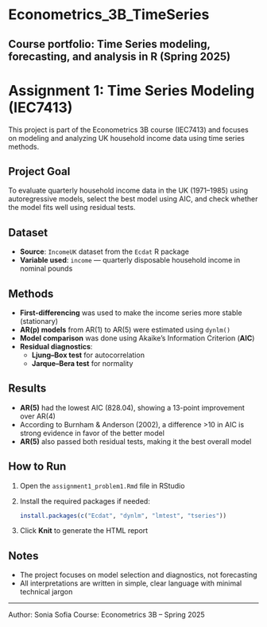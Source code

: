 # Econometrics_3B_TimeSeries
Course portfolio: Time Series modeling, forecasting, and analysis in R (Spring 2025)
---

# Assignment 1: Time Series Modeling (IEC7413)
This project is part of the Econometrics 3B course (IEC7413) and focuses on modeling and analyzing UK household income data using time series methods.

## Project Goal
To evaluate quarterly household income data in the UK (1971–1985) using autoregressive models, select the best model using AIC, and check whether the model fits well using residual tests.

## Dataset
* **Source**: `IncomeUK` dataset from the `Ecdat` R package
* **Variable used**: `income` — quarterly disposable household income in nominal pounds

## Methods
* **First-differencing** was used to make the income series more stable (stationary)
* **AR(p) models** from AR(1) to AR(5) were estimated using `dynlm()`
* **Model comparison** was done using Akaike’s Information Criterion (**AIC**)
* **Residual diagnostics**:
  * **Ljung–Box test** for autocorrelation
  * **Jarque–Bera test** for normality

## Results
* **AR(5)** had the lowest AIC (828.04), showing a 13-point improvement over AR(4)
* According to Burnham & Anderson (2002), a difference >10 in AIC is strong evidence in favor of the better model
* **AR(5)** also passed both residual tests, making it the best overall model

## How to Run
1. Open the `assignment1_problem1.Rmd` file in RStudio
2. Install the required packages if needed:

   ```r
   install.packages(c("Ecdat", "dynlm", "lmtest", "tseries"))
   ```
   
3. Click **Knit** to generate the HTML report

## Notes
* The project focuses on model selection and diagnostics, not forecasting
* All interpretations are written in simple, clear language with minimal technical jargon

---

Author: Sonia Sofia
Course: Econometrics 3B – Spring 2025
